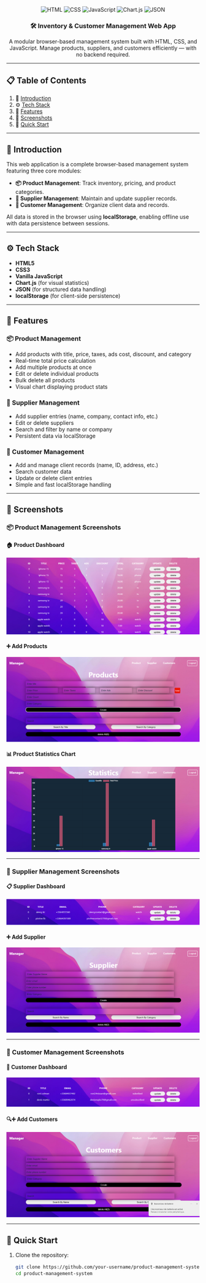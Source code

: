 <div align="center">

  <div>
    <img src="https://img.shields.io/badge/-HTML-black?style=for-the-badge&logoColor=white&logo=html5&color=E34F26" alt="HTML" />
    <img src="https://img.shields.io/badge/-CSS-black?style=for-the-badge&logoColor=white&logo=css3&color=1572B6" alt="CSS" />
    <img src="https://img.shields.io/badge/-JavaScript-black?style=for-the-badge&logoColor=white&logo=javascript&color=F7DF1E" alt="JavaScript" />
    <img src="https://img.shields.io/badge/-Chart.js-black?style=for-the-badge&logoColor=white&logo=chartdotjs&color=FF6384" alt="Chart.js" />
    <img src="https://img.shields.io/badge/-JSON-black?style=for-the-badge&logoColor=white&logo=json&color=gray" alt="JSON" />
  </div>

  <h3 align="center">🛠️ Inventory & Customer Management Web App</h3>

  <div align="center">
    A modular browser-based management system built with HTML, CSS, and JavaScript.  
    Manage products, suppliers, and customers efficiently — with no backend required.
  </div>
</div>

---

## 📋 <a name="table">Table of Contents</a>

1. 🤖 [Introduction](#introduction)
2. ⚙️ [Tech Stack](#tech-stack)
3. 🔋 [Features](#features)
4. 📸 [Screenshots](#screenshots)
5. 🚀 [Quick Start](#quick-start)

---

## <a name="introduction">🤖 Introduction</a>

This web application is a complete browser-based management system featuring three core modules:

- **📦 Product Management**: Track inventory, pricing, and product categories.
- **📇 Supplier Management**: Maintain and update supplier records.
- **👥 Customer Management**: Organize client data and records.

All data is stored in the browser using **localStorage**, enabling offline use with data persistence between sessions.

---

## <a name="tech-stack">⚙️ Tech Stack</a>

- **HTML5**
- **CSS3**
- **Vanilla JavaScript**
- **Chart.js** (for visual statistics)
- **JSON** (for structured data handling)
- **localStorage** (for client-side persistence)

---

## <a name="features">🔋 Features</a>

### 📦 Product Management

- Add products with title, price, taxes, ads cost, discount, and category
- Real-time total price calculation
- Add multiple products at once
- Edit or delete individual products
- Bulk delete all products
- Visual chart displaying product stats

### 📇 Supplier Management

- Add supplier entries (name, company, contact info, etc.)
- Edit or delete suppliers
- Search and filter by name or company
- Persistent data via localStorage

### 👥 Customer Management

- Add and manage client records (name, ID, address, etc.)
- Search customer data
- Update or delete client entries
- Simple and fast localStorage handling

---

## <a name="screenshots">📸 Screenshots</a>

### 📦 Product Management Screenshots

#### 🏠 Product Dashboard
<p align="center">
  <img src="screenshots/DATA.png" alt="Product Dashboard" />
</p>

#### ➕ Add Products
<p align="center">
  <img src="screenshots/dashboard.png" alt="Add Products" />
</p>

#### 📊 Product Statistics Chart
<p align="center">
  <img src="screenshots/STATISTICS.png" alt="Product Chart" />
</p>

---

### 📇 Supplier Management Screenshots

#### 📋 Supplier Dashboard
<p align="center">
  <img src="screenshots/SUPPLIERDATA.png" alt="Supplier List" />
</p>

#### ➕ Add Supplier
<p align="center">
  <img src="screenshots/SUPPLIER.png" alt="Edit Supplier" />
</p>

---

### 👥 Customer Management Screenshots

#### 🧾 Customer Dashboard
<p align="center">
  <img src="screenshots/CLIENTDATA.png" alt="Customer Records" />
</p>

#### 🔍➕ Add Customers
<p align="center">
  <img src="screenshots/CUSTOMMER.png" alt="Search Customer" />
</p>

---

## <a name="quick-start">🤸 Quick Start</a>

1. Clone the repository:
   ```bash
   git clone https://github.com/your-username/product-management-system.git
   cd product-management-system
